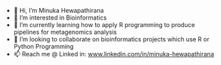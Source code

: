 - 👋 Hi, I’m Minuka Hewapathirana
- 👀 I’m interested in Bioinformatics
- 🌱 I’m currently learning how to apply R programming to produce pipelines for metagenomics analysis
- 💞️ I’m looking to collaborate on bioinformatics projects which use R or Python Programming
- 📫 Reach me @ Linked in: www.linkedin.com/in/minuka-hewapathirana 

<!---
minuka819/minuka819 is a ✨ special ✨ repository because its `README.md` (this file) appears on your GitHub profile.
You can click the Preview link to take a look at your changes.
--->

